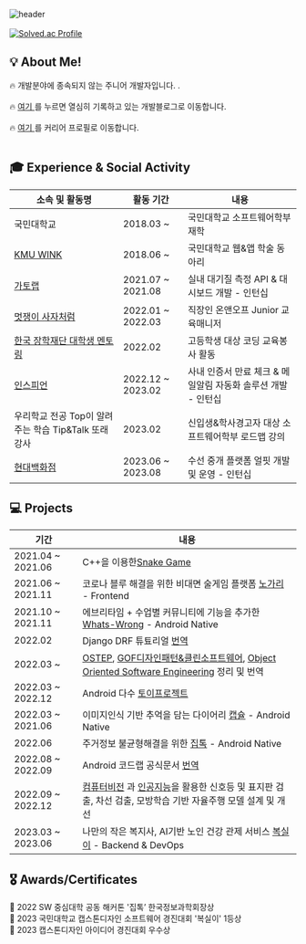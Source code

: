

![header](https://capsule-render.vercel.app/api?type=waving&color=202632&fontColor=0064FF&text=반갑습니다!&height=150&fontSize=60&desc=ho-jun99%20Github%20&descAlignY=75&descAlign=60)
<br></br>
[![Solved.ac Profile](http://mazassumnida.wtf/api/v2/generate_badge?boj=hjk6322)](https://solved.ac/hjk6322/)
<h2>💡 About Me!  </h2>

<h> 🔥 개발분야에 종속되지 않는 주니어 개발자입니다. </b>.  <br></br></h>
<h> 🔥 <a href="https://devforyou.tistory.com/">여기 </a>를 누르면 열심히 기록하고 있는 개발블로그로 이동합니다</b>.  <br></br></h>
<h> 🔥 <a href="https://career.programmers.co.kr/pr/hjk6322_1360">여기 </a>를 커리어 프로필로 이동합니다</b>.  <br></br></h>
 
<h2>🎓 Experience & Social Activity</h2>

|소속 및 활동명|활동 기간|내용|
|---|---|---|
|국민대학교| 2018.03 ~  | 국민대학교 소프트웨어학부 재학 |
|<a href="https://wink.kookmin.ac.kr/">KMU WINK</a>| 2018.06 ~ | 국민대학교 웹&앱 학술 동아리 |
|<a href="https://www.gatolab.com/">가토랩</a>| 2021.07 ~ 2021.08| 실내 대기질 측정 API & 대시보드 개발 - 인턴십 |
|<a href="https://www.likelion.net/">멋쟁이 사자처럼</a>| 2022.01 ~ 2022.03| 직장인 온앤오프 Junior 교육매니저 |
|<a href="https://devforyou.tistory.com/189?category=584188">한국 장학재단 대학생 멘토링</a>| 2022.02 | 고등학생 대상 코딩 교육봉사 활동 |
|<a href="http://www.inspien.co.kr/">인스피언</a>| 2022.12 ~ 2023.02| 사내 인증서 만료 체크 & 메일알림 자동화 솔루션 개발 - 인턴십 |
|우리학교 전공 Top이 알려주는 학습 Tip&Talk 또래강사| 2023.02 | 신입생&학사경고자 대상 소프트웨어학부 로드맵 강의|
|<a href="https://www.ehyundai.com/">현대백화점</a>| 2023.06 ~ 2023.08| 수선 중개 플랫폼 얼핏 개발 및 운영 - 인턴십 |


<h2>💻 Projects</h3>

| 기간 | 내용 |
| --- | --- |
| 2021.04 ~ 2021.06| C++을 이용한<a href="https://github.com/ho-jun99/SnakeGame">Snake Game</a> |
| 2021.06 ~ 2021.11| 코로나 블루 해결을 위한 비대면 술게임 플랫폼 <a href="https://github.com/ho-jun99/nogari">노가리</a> - Frontend|
| 2021.10 ~ 2021.11| 에브리타임 + 수업별 커뮤니티에 기능을 추가한 <a href="https://github.com/ho-jun99/WhatsWrong"> Whats-Wrong</a> - Android Native|
| 2022.02 | Django DRF 튜툐리얼  <a href="https://devforyou.tistory.com/category/%E2%80%A2%20%EA%B0%9C%EB%B0%9C/Django?page=2">번역</a>|
| 2022.03 ~ | <a href="https://devforyou.tistory.com/category/%E2%80%A2Compter%20Science/Operating%20System">OSTEP</a>, <a href="https://devforyou.tistory.com/category/%E2%80%A2%20%EB%8F%85%EC%84%9C/Design%20Pattern">GOF디자인패턴&클린소프트웨어</a>, <a href="https://devforyou.tistory.com/category/%E2%80%A2%20%EB%8F%85%EC%84%9C/Object%20Oriented%20Software%20Engineering">Object Oriented Software Engineering</a> 정리 및 번역|
| 2022.03 ~ 2022.12| Android 다수   <a href="https://devforyou.tistory.com/category/%E2%80%A2App/%EC%95%88%EB%93%9C%EB%A1%9C%EC%9D%B4%EB%93%9C%20with%20Kotlin?page=2">토이프로젝트</a> |
| 2022.03 ~ 2021.06| 이미지인식 기반 추억을 담는 다이어리 <a href="https://devforyou.tistory.com/191?category=584188">캡슐</a> - Android Native|
| 2022.06| 주거정보 불균형해결을 위한 <a href="https://devforyou.tistory.com/192?category=584188">집톡</a> - Android Native|
| 2022.08 ~ 2022.09| Android 코드랩 공식문서 <a href="https://devforyou.tistory.com/category/%E2%80%A2App/%EC%95%88%EB%93%9C%EB%A1%9C%EC%9D%B4%EB%93%9C%20with%20Kotlin?page=1">번역</a> |
| 2022.09 ~ 2022.12| <a href="https://devforyou.tistory.com/category/%E2%80%A2Compter%20Science/Computer%20Vision">컴퓨터비전</a> 과 <a href="https://devforyou.tistory.com/category/%E2%80%A2Compter%20Science/Artificial%20Intelligence">인공지능</a>을 활용한 신호등 및 표지판 검출, 차선 검출, 모방학습 기반 자율주행 모델 설계 및 개선|
| 2023.03 ~ 2023.06 | 나만의 작은 복지사, AI기반 노인 건강 관제 서비스 <a href="https://kookmin-sw.github.io/capstone-2023-11/">복실이</a> - Backend & DevOps |




<h2>🎖️ Awards/Certificates</h2>

<d>🥇 2022 SW 중심대학 공동 해커톤 '집톡’ 한국정보과학회장상</d><br/>
<d>🥇 2023 국민대학교 캡스톤디자인 소프트웨어 경진대회 '복실이' 1등상 </d> <br/>
<d>🥇 2023 캡스톤디자인 아이디어 경진대회 우수상</d><br/>

<d></d> <br/>

